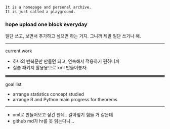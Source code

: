 ```
It is a homepage and personal archive.
It is just called a playground.
```

### hope upload one block everyday<br />

일단 쓰고, 보면서 추가하고 싶으면 하는 거지. 그니까 제발 일단 쓰기나 해.

---

current work

- 하나의 반복문만 만들면 되고, 연속해서 적용하기 편하니까
- 실습 패키지 활용용으로 xml 만들어놓자.

<hr style="border-style: dotted; opacity: 0.7;" />
goal list

- arrange statistics concept studied
- arrange R and Python main progress for theorems

---

- xml로 만들어보고 싶긴 한데.. 갈아엎기 힘들 거 같은데
- github md가 hr를 못 읽는다니...
